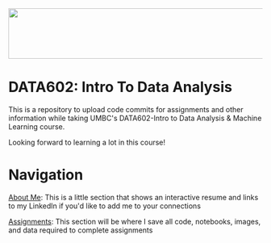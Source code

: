 <div class="container" align="center">
    <img src="https://github.com/Lwhieldon/IntroToDataAnalysis/blob/master/Images/data-analytics-banner.png" width="1200" height="100">
    </div>

# DATA602: Intro To Data Analysis

This is a repository to upload code commits for assignments and other information while taking UMBC's DATA602-Intro to Data Analysis & Machine Learning course.

Looking forward to learning a lot in this course!
# Navigation

<a href=https://github.com/Lwhieldon/IntroToDataAnalysis/tree/master/About%20Me>About Me</a>: This is a little section that shows an interactive resume and links to my LinkedIn if you'd like to add me to your connections

<a href=https://github.com/Lwhieldon/IntroToDataAnalysis/tree/master/Assignments>Assignments</a>: This section will be where I save all code, notebooks, images, and data required to complete assignments




